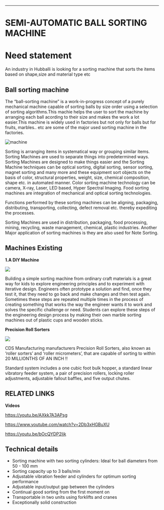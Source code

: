 
***
# SEMI-AUTOMATIC BALL SORTING MACHINE

# Need statement
An industry in Hubballi is looking for a sorting machine that sorts the items based on shape,size and material type etc


## Ball sorting machine
The “ball-sorting machine” is a work-in-progress concept of a purely mechanical machine capable of sorting balls by size order using a selection of sorting algorithms.This machie helps the user to sort the machine by arranging each ball acording to their size and makes the work a lot easier.This machine is widely used in factories but not only for balls but for fruits, marbles.. etc are some of the major used sorting machine in the factories. 

![machine](https://i.ibb.co/Y21hkLB/download.jpg)

Sorting is arranging items in systematical way or grouping similar items. Sorting Machines are used to separate things into predetermined ways. Sorting Machines are designed to make things easier and the Sorting Machine techniques can be optical sorting, digital sorting, sensor sorting, magnet sorting and many more and these equipment sort objects on the basis of color, structural properties, weight, size, chemical composition, shape etc. in automated manner.  Color sorting machine technology can be camera, X-ray, Laser, LED based, Hyper Spectral Imaging. Food sorting machines are integration of mechanical and optical sorting technologies.

Functions performed by these sorting machines can be aligning, packaging, distributing, transporting, collecting, defect removal etc. thereby expediting the processes.

Sorting Machines are used in distribution, packaging, food processing, mining, recycling, waste management, chemical, plastic industries. Another Major application of sorting machines is they are also used for Note Sorting.


## Machines Existing
**1.A DIY Machine** 


![](https://cdn.sciencebuddies.org/blog/graphics/2017-activity-marble-sorting-machine.png)

Building a simple sorting machine from ordinary craft materials is a great way for kids to explore engineering principles and to experiment with iterative design. Engineers often prototype a solution and find, once they test it, that they need to go back and make changes and then test again. Sometimes these steps are repeated multiple times in the process of creating something that works the way the engineer wants it to work and solves the specific challenge or need. Students can explore these steps of the engineering design process by making their own marble sorting machines out of plastic cups and wooden sticks.


**Precision Roll Sorters**


![](https://i.ibb.co/5W1bbFd/BEARING-BALL-SORTER.jpg)


CDS Manufacturing manufacturers Precision Roll Sorters, also known as ‘roller sorters’ and ‘roller micrometers’, that are capable of sorting to within
20 MILLIONTHS OF AN INCH !!

Standard system includes a one cubic foot bulk hopper, a standard linear vibratory feeder system, a pair of precision rollers, locking roller adjustments, adjustable fallout baffles, and five output chutes.


## RELATED LINKS
**Videos**


https://youtu.be/AXkk7A3APsg


https://www.youtube.com/watch?v=2Db3xHGBuXU



https://youtu.be/bOcQYDP2Ijk

## Technical details 
* Sorting machine with two sorting cylinders: Ideal for ball diameters from 50 - 100 mm
* Sorting capacity up to 3 balls/min
* Adjustable vibration feeder and cylinders for optimum sorting performance
* Adjustable input/output gap between the cylinders
* Continual good sorting from the first moment on
* Transportable in two units using forklifts and cranes 
* Exceptionally solid construction


